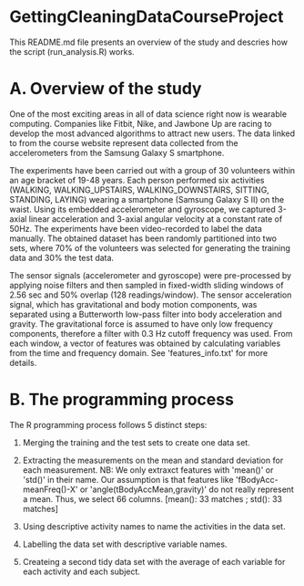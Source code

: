 GettingCleaningDataCourseProject
================================

This README.md file presents an overview of the study and descries how the script (run_analysis.R) works.

# A. Overview of the study
  One of the most exciting areas in all of data science right now is wearable computing.
Companies like Fitbit, Nike, and Jawbone Up are racing to develop the most advanced algorithms to attract new users.
The data linked to from the course website represent data collected from the accelerometers from the Samsung Galaxy S smartphone.

  The experiments have been carried out with a group of 30 volunteers within an age bracket of 19-48 years.
Each person performed six activities (WALKING, WALKING_UPSTAIRS, WALKING_DOWNSTAIRS, SITTING, STANDING, LAYING) wearing a smartphone (Samsung Galaxy S II) on the waist.
Using its embedded accelerometer and gyroscope, we captured 3-axial linear acceleration and 3-axial angular velocity at a constant rate of 50Hz.
The experiments have been video-recorded to label the data manually.
The obtained dataset has been randomly partitioned into two sets, where 70% of the volunteers was selected for generating the training data and 30% the test data. 

  The sensor signals (accelerometer and gyroscope) were pre-processed by applying noise filters and then sampled in fixed-width sliding windows of 2.56 sec and 50% overlap (128 readings/window). The sensor acceleration signal, which has gravitational and body motion components, was separated using a Butterworth low-pass filter into body acceleration and gravity. The gravitational force is assumed to have only low frequency components, therefore a filter with 0.3 Hz cutoff frequency was used. From each window, a vector of features was obtained by calculating variables from the time and frequency domain. See 'features_info.txt' for more details. 


# B. The programming process

  The R programming process follows 5 distinct steps:

1. Merging the training and the test sets to create one data set.

2. Extracting the measurements on the mean and standard deviation for each measurement.
NB: We only extraxct features with 'mean()' or 'std()' in their name.
Our assumption is that features like 'fBodyAcc-meanFreq()-X' or 'angle(tBodyAccMean,gravity)' do not really represent a mean.
Thus, we select 66 columns. [mean(): 33 matches ; std(): 33 matches]

3. Using descriptive activity names to name the activities in the data set.

4. Labelling the data set with descriptive variable names.

5. Createing a second tidy data set with the average of each variable for each activity and each subject.
